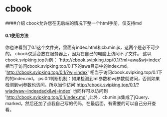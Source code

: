 # cbook
####介绍
cbook允许您在无后端的情况下整一个html手册，仅支持md

#### 0.1使用方法
你也许看到了0.1这个文件夹，里面有index.html和cb.min.js，这两个是必不可少的。
cbook仅适合放在服务器上，因为在自己的电脑上访问不了文件。
这以cbook.svipking.top为例：
'http://cbook.svipking.top/0.1/?ml=awa&wj=index'  相当于访问cbook.svipking.top/0.1下的awa目录中的index.md。
'http://cbook.svipking.top/0.1/?wj=index'  相当于访问cbook.svipking.top/0.1下的的index.md。
ps:0.1判断机制：如果检测到ml参数和wj参数就访问，否则如果检测到wj参数也访问，所以当你访问'http://cbook.svipking.top/0.1/?wjadwaw=indeadadx&wj=index' 也同样可以访问到  'http://cbook.svipking.top/0.1/index.md'  ,此外，cb.min.js集成了jQuery、marked，然后还加了点我自己写的代码，在最后面，有需要的可以自己分开查看。
